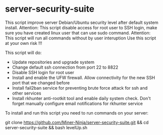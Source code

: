 # server-security-suite
This script improve server Debian/Ubuntu security level after default system install.
Attention: This script disable access for root user to SSH login,
make sure you have created linux user that can use sudo command.
Attention: This script will run all commands without by user interuption
Use this script at your own risk !!!

This script will do:
- Update repositories and upgrade system
- Change default ssh connection from port 22 to 8822
- Disable SSH login for root user
- Install and enable the UFW firewall. Allow connectivity for the new SSH port that we changed before
- Install fail2ban service for preventing brute force attack for ssh and other services 
- Install rkhunter anti-rootkit tool and enable daily system check. Don't forget manually configure email notifications for rkhunter service

To install and run this script you need to run commands on your server:

git clone https://github.com/Miner-Ninja/server-security-suite.git && cd server-security-suite && bash levelUp.sh
